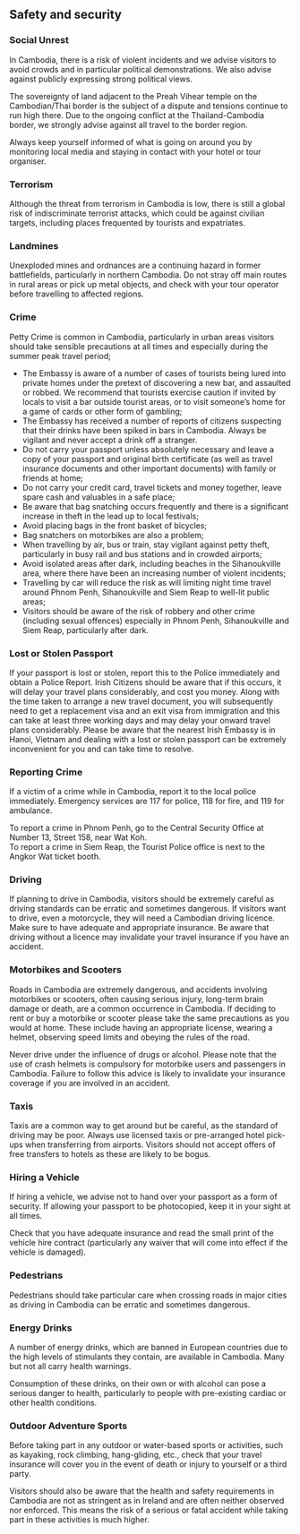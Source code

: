 ## Safety and security

### **Social Unrest**

In Cambodia, there is a risk of violent incidents and we advise visitors to avoid crowds and in particular political demonstrations. We also advise against publicly expressing strong political views.

The sovereignty of land adjacent to the Preah Vihear temple on the Cambodian/Thai border is the subject of a dispute and tensions continue to run high there. Due to the ongoing conflict at the Thailand-Cambodia border, we strongly advise against all travel to the border region.

Always keep yourself informed of what is going on around you by monitoring local media and staying in contact with your hotel or tour organiser.

### **Terrorism**

Although the threat from terrorism in Cambodia is low, there is still a global risk of indiscriminate terrorist attacks, which could be against civilian targets, including places frequented by tourists and expatriates.

### **Landmines**

Unexploded mines and ordnances are a continuing hazard in former battlefields, particularly in northern Cambodia. Do not stray off main routes in rural areas or pick up metal objects, and check with your tour operator before travelling to affected regions.

### **Crime**

Petty Crime is common in Cambodia, particularly in urban areas visitors should take sensible precautions at all times and especially during the summer peak travel period;

* The Embassy is aware of a number of cases of tourists being lured into private homes under the pretext of discovering a new bar, and assaulted or robbed. We recommend that tourists exercise caution if invited by locals to visit a bar outside tourist areas, or to visit someone’s home for a game of cards or other form of gambling;
* The Embassy has received a number of reports of citizens suspecting that their drinks have been spiked in bars in Cambodia. Always be vigilant and never accept a drink off a stranger.
* Do not carry your passport unless absolutely necessary and leave a copy of your passport and original birth certificate (as well as travel insurance documents and other important documents) with family or friends at home;
* Do not carry your credit card, travel tickets and money together, leave spare cash and valuables in a safe place;
* Be aware that bag snatching occurs frequently and there is a significant increase in theft in the lead up to local festivals;
* Avoid placing bags in the front basket of bicycles;
* Bag snatchers on motorbikes are also a problem;
* When travelling by air, bus or train, stay vigilant against petty theft, particularly in busy rail and bus stations and in crowded airports;
* Avoid isolated areas after dark, including beaches in the Sihanoukville area, where there have been an increasing number of violent incidents;
* Travelling by car will reduce the risk as will limiting night time travel around Phnom Penh, Sihanoukville and Siem Reap to well-lit public areas;
* Visitors should be aware of the risk of robbery and other crime (including sexual offences) especially in Phnom Penh, Sihanoukville and Siem Reap, particularly after dark.

### **Lost or Stolen Passport**

If your passport is lost or stolen, report this to the Police immediately and obtain a Police Report. Irish Citizens should be aware that if this occurs, it will delay your travel plans considerably, and cost you money. Along with the time taken to arrange a new travel document, you will subsequently need to get a replacement visa and an exit visa from immigration and this can take at least three working days and may delay your onward travel plans considerably. Please be aware that the nearest Irish Embassy is in Hanoi, Vietnam and dealing with a lost or stolen passport can be extremely inconvenient for you and can take time to resolve.

### **Reporting Crime**

If a victim of a crime while in Cambodia, report it to the local police immediately. Emergency services are 117 for police, 118 for fire, and 119 for ambulance.

To report a crime in Phnom Penh, go to the Central Security Office at Number 13, Street 158, near Wat Koh.  
 To report a crime in Siem Reap, the Tourist Police office is next to the Angkor Wat ticket booth.

### **Driving**

If planning to drive in Cambodia, visitors should be extremely careful as driving standards can be erratic and sometimes dangerous. If visitors want to drive, even a motorcycle, they will need a Cambodian driving licence. Make sure to have adequate and appropriate insurance. Be aware that driving without a licence may invalidate your travel insurance if you have an accident.

### **Motorbikes and Scooters**

Roads in Cambodia are extremely dangerous, and accidents involving motorbikes or scooters, often causing serious injury, long-term brain damage or death, are a common occurrence in Cambodia. If deciding to rent or buy a motorbike or scooter please take the same precautions as you would at home. These include having an appropriate license, wearing a helmet, observing speed limits and obeying the rules of the road.

Never drive under the influence of drugs or alcohol. Please note that the use of crash helmets is compulsory for motorbike users and passengers in Cambodia. Failure to follow this advice is likely to invalidate your insurance coverage if you are involved in an accident.

### **Taxis**

Taxis are a common way to get around but be careful, as the standard of driving may be poor. Always use licensed taxis or pre-arranged hotel pick-ups when transferring from airports. Visitors should not accept offers of free transfers to hotels as these are likely to be bogus.

### **Hiring a Vehicle**

If hiring a vehicle, we advise not to hand over your passport as a form of security. If allowing your passport to be photocopied, keep it in your sight at all times.

Check that you have adequate insurance and read the small print of the vehicle hire contract (particularly any waiver that will come into effect if the vehicle is damaged).

### **Pedestrians**

Pedestrians should take particular care when crossing roads in major cities as driving in Cambodia can be erratic and sometimes dangerous.

### **Energy Drinks**

A number of energy drinks, which are banned in European countries due to the high levels of stimulants they contain, are available in Cambodia. Many but not all carry health warnings.

Consumption of these drinks, on their own or with alcohol can pose a serious danger to health, particularly to people with pre-existing cardiac or other health conditions.

### **Outdoor Adventure Sports**

Before taking part in any outdoor or water-based sports or activities, such as kayaking, rock climbing, hang-gliding, etc., check that your travel insurance will cover you in the event of death or injury to yourself or a third party.

Visitors should also be aware that the health and safety requirements in Cambodia are not as stringent as in Ireland and are often neither observed nor enforced. This means the risk of a serious or fatal accident while taking part in these activities is much higher.